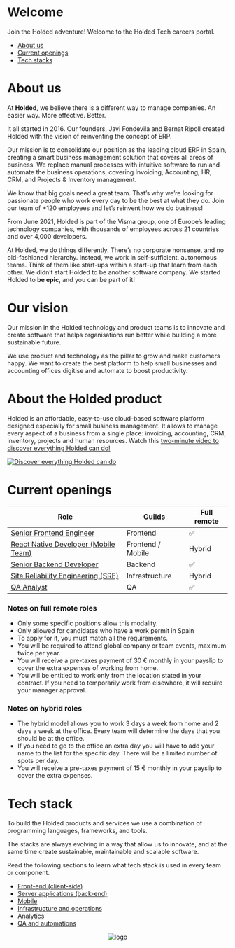 # Welcome

Join the Holded adventure! Welcome to the Holded Tech careers portal.

- [About us](#about-holded)
- [Current openings](#current-openings)
- [Tech stacks](stacks.md)

# About us

At **Holded**, we believe there is a different way to manage companies. An easier way. More effective. Better.

It all started in 2016. Our founders, Javi Fondevila and Bernat Ripoll created Holded with the vision of reinventing the concept of ERP.

Our mission is to consolidate our position as the leading cloud ERP in Spain, creating a smart business management solution that covers all areas of business. We replace manual processes with intuitive software to run and automate the business operations, covering Invoicing, Accounting, HR, CRM, and Projects & Inventory management.

We know that big goals need a great team. That’s why we’re looking for passionate people who work every day to be the best at what they do. Join our team of +120 employees and let’s reinvent how we do business!

From June 2021, Holded is part of the Visma group, one of Europe’s leading technology companies, with thousands of employees across 21 countries and over 4,000 developers.

At Holded, we do things differently. There’s no corporate nonsense, and no old-fashioned hierarchy. Instead, we work in self-sufficient, autonomous teams. Think of them like start-ups within a start-up that learn from each other.
We didn’t start Holded to be another software company. We started Holded to **be epic**, and you can be part of it!

# Our vision

Our mission in the Holded technology and product teams is to innovate and create software that helps organisations run
better while building a more sustainable future.

We use product and technology as the pillar to grow and make customers happy. We want to create the best platform to
help small businesses and accounting offices digitise and automate to boost productivity.

# About the Holded product

Holded is an affordable, easy-to-use cloud-based software platform designed especially for small business management. It
allows to manage every aspect of a business from a single place: invoicing, accounting, CRM, inventory, projects and
human resources. Watch
this [two-minute video to discover everything Holded can do!](https://www.youtube.com/watch?v=vKEqRWaG9ts)

[![Discover everything Holded can do](https://www.holded.com/wp-content/uploads/2020/11/MOCK_UP_ENG-1.png)](https://www.youtube.com/watch?v=vKEqRWaG9ts)

# Current openings

| Role                                                                                   | Guilds            | Full remote |
|----------------------------------------------------------------------------------------|-------------------|-------------|
| [Senior Frontend Engineer](openings/senior-frontend-engineer.md)        | Frontend          | ✅           |
| [React Native Developer (Mobile Team)](openings/mobile-developer.md)                   | Frontend / Mobile | Hybrid      |
| [Senior Backend Developer](openings/senior-backend-developer-product.md) | Backend           | ✅           |
| [Site Reliability Engineering (SRE)](openings/sre.md)                                  | Infrastructure    | Hybrid      |
| [QA Analyst](openings/qa-analyst.md)                            | QA                | ✅       |

### Notes on full remote roles

- Only some specific positions allow this modality.
- Only allowed for candidates who have a work permit in Spain
- To apply for it, you must match all the requirements.
- You will be required to attend global company or team events, maximum twice per year.
- You will receive a pre-taxes payment of 30 € monthly in your payslip to cover the extra expenses of working from home.
- You will be entitled to work only from the location stated in your contract. If you need to temporarily work from
  elsewhere, it will require your manager approval.

### Notes on hybrid roles

- The hybrid model allows you to work 3 days a week from home and 2 days a week at the office. Every team will determine
  the days that you should be at the office.
- If you need to go to the office an extra day you will have to add your name to the list for the specific day. There
  will be a limited number of spots per day.
- You will receive a pre-taxes payment of 15 € monthly in your payslip to cover the extra expenses.

# Tech stack

To build the Holded products and services we use a combination of programming languages, frameworks, and tools.

The stacks are always evolving in a way that allow us to innovate, and at the same time create sustainable, maintainable
and scalable software.

Read the following sections to learn what tech stack is used in every team or component.

- [Front-end (client-side)](stacks.md#front-end)
- [Server applications (back-end)](stacks.md#server-applications)
- [Mobile](stacks.md#mobile)
- [Infrastructure and operations](stacks.md#infrastructure-and-operations)
- [Analytics](stacks.md#analytics)
- [QA and automations](stacks.md#qa)

<p align="center">
  <img src="https://europe-west1-holded-analytics-dev-208b.cloudfunctions.net/image_tracker/readme.png?id=readme.md" title="logo">
</p>
